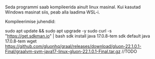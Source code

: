 Seda programmi saab kompileerida ainult linux masinal.
Kui kasutad Windows masinat siis, peab alla laadima WSL-i.

Kompileerimise juhendid:

sudo apt update && sudo apt upgrade -y
sudo curl -s "https://get.sdkman.io" | bash
sdk install java 17.0.8-tem
sdk default java 17.0.8-tem
wget https://github.com/gluonhq/graal/releases/download/gluon-22.1.0.1-Final/graalvm-svm-java17-linux-gluon-22.1.0.1-Final.tar.gz
//TODO
